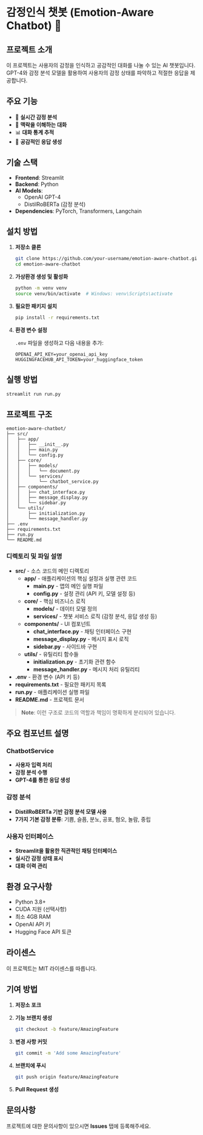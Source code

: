 # 감정인식 챗봇 (Emotion-Aware Chatbot) 🤖

## 프로젝트 소개

이 프로젝트는 사용자의 감정을 인식하고 공감적인 대화를 나눌 수 있는 AI 챗봇입니다. GPT-4와 감정 분석 모델을 활용하여 사용자의 감정 상태를 파악하고 적절한 응답을 제공합니다.

## 주요 기능

-   🎯 **실시간 감정 분석**
-   💬 **맥락을 이해하는 대화**
-   📊 **대화 통계 추적**
-   🤝 **공감적인 응답 생성**

## 기술 스택

-   **Frontend**: Streamlit
-   **Backend**: Python
-   **AI Models**:
    -   OpenAI GPT-4
    -   DistilRoBERTa (감정 분석)
-   **Dependencies**: PyTorch, Transformers, Langchain

## 설치 방법

1. **저장소 클론**

    ```bash
    git clone https://github.com/your-username/emotion-aware-chatbot.git
    cd emotion-aware-chatbot
    ```

2. **가상환경 생성 및 활성화**

    ```bash
    python -m venv venv
    source venv/bin/activate  # Windows: venv\Scripts\activate
    ```

3. **필요한 패키지 설치**

    ```bash
    pip install -r requirements.txt
    ```

4. **환경 변수 설정**

    `.env` 파일을 생성하고 다음 내용을 추가:

    ```env
    OPENAI_API_KEY=your_openai_api_key
    HUGGINGFACEHUB_API_TOKEN=your_huggingface_token
    ```

## 실행 방법

```bash
streamlit run run.py
```

## 프로젝트 구조

```plaintext
emotion-aware-chatbot/
├── src/
│   ├── app/
│   │   ├── __init__.py
│   │   ├── main.py
│   │   └── config.py
│   ├── core/
│   │   ├── models/
│   │   │   └── document.py
│   │   └── services/
│   │       └── chatbot_service.py
│   ├── components/
│   │   ├── chat_interface.py
│   │   ├── message_display.py
│   │   └── sidebar.py
│   └── utils/
│       ├── initialization.py
│       └── message_handler.py
├── .env
├── requirements.txt
├── run.py
└── README.md
```

### 디렉토리 및 파일 설명

-   **src/** - 소스 코드의 메인 디렉토리
    -   **app/** - 애플리케이션의 핵심 설정과 실행 관련 코드
        -   **main.py** - 앱의 메인 실행 파일
        -   **config.py** - 설정 관리 (API 키, 모델 설정 등)
    -   **core/** - 핵심 비즈니스 로직
        -   **models/** - 데이터 모델 정의
        -   **services/** - 챗봇 서비스 로직 (감정 분석, 응답 생성 등)
    -   **components/** - UI 컴포넌트
        -   **chat_interface.py** - 채팅 인터페이스 구현
        -   **message_display.py** - 메시지 표시 로직
        -   **sidebar.py** - 사이드바 구현
    -   **utils/** - 유틸리티 함수들
        -   **initialization.py** - 초기화 관련 함수
        -   **message_handler.py** - 메시지 처리 유틸리티
-   **.env** - 환경 변수 (API 키 등)
-   **requirements.txt** - 필요한 패키지 목록
-   **run.py** - 애플리케이션 실행 파일
-   **README.md** - 프로젝트 문서

> **Note**: 이런 구조로 코드의 역할과 책임이 명확하게 분리되어 있습니다.

## 주요 컴포넌트 설명

### ChatbotService

-   **사용자 입력 처리**
-   **감정 분석 수행**
-   **GPT-4를 통한 응답 생성**

### 감정 분석

-   **DistilRoBERTa 기반 감정 분석 모델 사용**
-   **7가지 기본 감정 분류**: 기쁨, 슬픔, 분노, 공포, 혐오, 놀람, 중립

### 사용자 인터페이스

-   **Streamlit을 활용한 직관적인 채팅 인터페이스**
-   **실시간 감정 상태 표시**
-   **대화 이력 관리**

## 환경 요구사항

-   Python 3.8+
-   CUDA 지원 (선택사항)
-   최소 4GB RAM
-   OpenAI API 키
-   Hugging Face API 토큰

## 라이센스

이 프로젝트는 MIT 라이센스를 따릅니다.

## 기여 방법

1. **저장소 포크**

2. **기능 브랜치 생성**

    ```bash
    git checkout -b feature/AmazingFeature
    ```

3. **변경 사항 커밋**

    ```bash
    git commit -m 'Add some AmazingFeature'
    ```

4. **브랜치에 푸시**

    ```bash
    git push origin feature/AmazingFeature
    ```

5. **Pull Request 생성**

## 문의사항

프로젝트에 대한 문의사항이 있으시면 **Issues** 탭에 등록해주세요.
